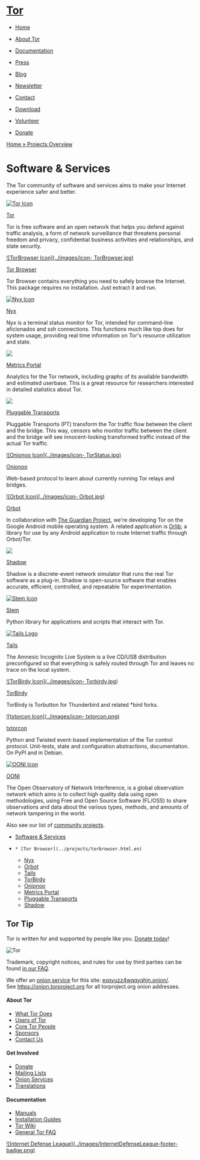 # [Tor](../index.html.en)

  * [Home](../index.html.en)
  * [About Tor](../about/overview.html.en)
  * [Documentation](../docs/documentation.html.en)
  * [Press](../press/press.html.en)
  * [Blog](https://blog.torproject.org/blog/)
  * [Newsletter](https://newsletter.torproject.org)
  * [Contact](../about/contact.html.en)

  * [Download](../download/download-easy.html.en)
  * [Volunteer](../getinvolved/volunteer.html.en)
  * [Donate](../donate/donate-button.html.en)

[Home » ](../index.html.en) [Projects Overview](../projects/projects.html.en)

# Software & Services

The Tor community of software and services aims to make your Internet
experience safer and better.

[![Tor Icon](../images/onion.jpg)](../docs/documentation.html.en)

[Tor](../docs/documentation.html.en)

Tor is free software and an open network that helps you defend against traffic
analysis, a form of network surveillance that threatens personal freedom and
privacy, confidential business activities and relationships, and state
security.

[![TorBrowser Icon](../images/icon-
TorBrowser.jpg)](../projects/torbrowser.html.en)

[Tor Browser](../projects/torbrowser.html.en)

Tor Browser contains everything you need to safely browse the Internet. This
package requires no installation. Just extract it and run.

[![Nyx Icon](../images/icon-Nyx.jpg)](https://nyx.torproject.org/)

[Nyx](../projects/nyx.html.en)

Nyx is a terminal status monitor for Tor, intended for command-line
aficionados and ssh connections. This functions much like top does for system
usage, providing real time information on Tor's resource utilization and
state.

[![](../images/onion.jpg)](https://metrics.torproject.org/)

[Metrics Portal](https://metrics.torproject.org/)

Analytics for the Tor network, including graphs of its available bandwidth and
estimated userbase. This is a great resource for researchers interested in
detailed statistics about Tor.

[![](../images/icon-Obfsproxy.jpg)](../docs/pluggable-transports.html.en)

[Pluggable Transports](../docs/pluggable-transports.html.en)

Pluggable Transports (PT) transform the Tor traffic flow between the client
and the bridge. This way, censors who monitor traffic between the client and
the bridge will see innocent-looking transformed traffic instead of the actual
Tor traffic.

[![Onionoo Icon](../images/icon-
TorStatus.jpg)](https://metrics.torproject.org/onionoo.html)

[Onionoo](https://metrics.torproject.org/onionoo.html)

Web-based protocol to learn about currently running Tor relays and bridges.

[![Orbot Icon](../images/icon-
Orbot.jpg)](https://guardianproject.info/apps/orbot/)

[Orbot](https://guardianproject.info/apps/orbot/)

In collaboration with [The Guardian Project](https://guardianproject.info/),
we're developing Tor on the Google Android mobile operating system. A related
application is [Orlib](https://guardianproject.info/apps/orlib/); a library
for use by any Android application to route Internet traffic through
Orbot/Tor.

[![](../images/shadow-favicon.png)](https://shadow.cs.umn.edu/)

[Shadow](https://shadow.cs.umn.edu/)

Shadow is a discrete-event network simulator that runs the real Tor software
as a plug-in. Shadow is open-source software that enables accurate, efficient,
controlled, and repeatable Tor experimentation.

[![Stem Icon](../images/icon-stem.jpg)](https://stem.torproject.org/)

[Stem](https://stem.torproject.org/)

Python library for applications and scripts that interact with Tor.

[![Tails Logo](../images/tails_logo.png)](https://tails.boum.org/)

[Tails](https://tails.boum.org/)

The Amnesic Incognito Live System is a live CD/USB distribution preconfigured
so that everything is safely routed through Tor and leaves no trace on the
local system.

[![TorBirdy Icon](../images/icon-
Torbirdy.jpg)](https://trac.torproject.org/projects/tor/wiki/torbirdy)

[TorBirdy](https://trac.torproject.org/projects/tor/wiki/torbirdy)

TorBirdy is Torbutton for Thunderbird and related *bird forks.

[![txtorcon Icon](../images/icon-
txtorcon.png)](https://txtorcon.readthedocs.org/)

[txtorcon](https://txtorcon.readthedocs.org/)

Python and Twisted event-based implementation of the Tor control protocol.
Unit-tests, state and configuration abstractions, documentation. On PyPI and
in Debian.

[![OONI Icon](../images/icon-OONI.png)](https://ooni.torproject.org/)

[OONI](https://ooni.torproject.org/)

The Open Observatory of Network Interference, is a global observation network
which aims is to collect high quality data using open methodologies, using
Free and Open Source Software (FL/OSS) to share observations and data about
the various types, methods, and amounts of network tampering in the world.

Also see our list of [community projects](../projects/community.html.en).

  * [Software & Services](../projects/projects.html.en)
  *     * [Tor Browser](../projects/torbrowser.html.en)
    * [Nyx](../projects/nyx.html.en)
    * [Orbot](https://guardianproject.info/apps/orbot/)
    * [Tails](https://tails.boum.org/)
    * [TorBirdy](https://trac.torproject.org/projects/tor/wiki/torbirdy)
    * [Onionoo](https://metrics.torproject.org/onionoo.html)
    * [Metrics Portal](https://metrics.torproject.org/)
    * [Pluggable Transports](../docs/pluggable-transports.html.en)
    * [Shadow](https://shadow.cs.umn.edu/)

## Tor Tip

Tor is written for and supported by people like you. [Donate
today](../donate/donate.html.en)!

![Tor](../images/onion.jpg)

Trademark, copyright notices, and rules for use by third parties can be found
[in our FAQ](../docs/trademark-faq.html.en).

We offer an [onion service](https://www.torproject.org/docs/hidden-services)
for this site: [expyuzz4wqqyqhjn.onion/](http://expyuzz4wqqyqhjn.onion/).  
See <https://onion.torproject.org> for all torproject.org onion addresses.

#### About Tor

  * [What Tor Does](../about/overview.html.en)
  * [Users of Tor](../about/torusers.html.en)
  * [Core Tor People](../about/corepeople.html.en)
  * [Sponsors](../about/sponsors.html.en)
  * [Contact Us](../about/contact.html.en)

#### Get Involved

  * [Donate](../donate/donate-foot.html.en)
  * [Mailing Lists](../docs/documentation.html.en#MailingLists)
  * [Onion Services](../docs/onion-services.html.en)
  * [Translations](../getinvolved/translation.html.en)

#### Documentation

  * [Manuals](../docs/tor-manual.html.en)
  * [Installation Guides](../docs/documentation.html.en)
  * [Tor Wiki](https://trac.torproject.org/projects/tor/wiki/)
  * [General Tor FAQ](../docs/faq.html.en)

[![Internet Defense League](../images/InternetDefenseLeague-footer-
badge.png)](https://internetdefenseleague.org/)

